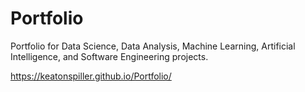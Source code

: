 # Portfolio
Portfolio for Data Science, Data Analysis, Machine Learning, Artificial Intelligence, and Software Engineering projects.

https://keatonspiller.github.io/Portfolio/
